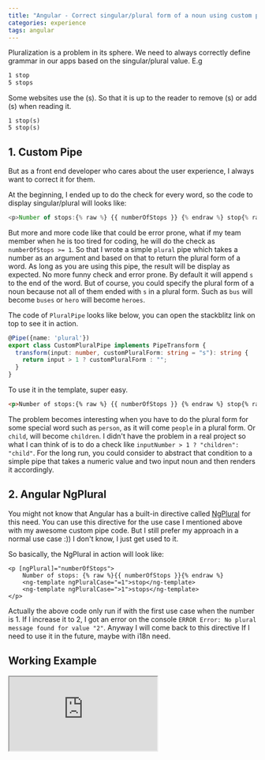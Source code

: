 ```yaml
---
title: "Angular - Correct singular/plural form of a noun using custom pipe or NgPlural"
categories: experience
tags: angular
---
```


Pluralization is a problem in its sphere. We need to always correctly define grammar in our apps based on the singular/plural value. E.g

```html
1 stop
5 stops
```

Some websites use the (s). So that it is up to the reader to remove (s) or add (s) when reading it.

```
1 stop(s)
5 stop(s)
```

## 1. Custom Pipe

But as a front end developer who cares about the user experience, I always want to correct it for them. 

At the beginning, I ended up to do the check for every word, so the code to display singular/plural will looks like:

```typescript
<p>Number of stops:{% raw %} {{ numberOfStops }} {% endraw %} stop{% raw %} {{ numberOfStops > 1 ? "s" : ""}} {% endraw %}</p>
```

But more and more code like that could be error prone, what if my team member when he is too tired for coding, he will do the check as `numberOfStops >= 1`. So that I wrote a simple `plural` pipe which takes a number as an argument and based on that to return the plural form of a word. As long as you are using this pipe, the result will be display as expected. No more funny check and error prone. By default it will append `s` to the end of the word. But of course, you could specify the plural form of a noun because not all of them ended with `s` in a plural form. Such as `bus` will become `buses` or `hero` will become `heroes`.

The code of `PluralPipe` looks like below, you can open the stackblitz link on top to see it in action.

```typescript
@Pipe({name: 'plural'})
export class CustomPluralPipe implements PipeTransform {
  transform(input: number, customPluralForm: string = "s"): string {
    return input > 1 ? customPluralForm : "";
  }
}
```

To use it in the template, super easy.

```html
<p>Number of stops:{% raw %} {{ numberOfStops }} {% endraw %} stop{% raw %} {{ numberOfStops | plural}} {% endraw %}</p>
```

The problem becomes interesting when you have to do the plural form for some special word such as `person`, as it will come `people` in a plural form. Or `child`, will become `children`. I didn't have the problem in a real project so what I can think of is to do a check like `inputNumber > 1 ? "children": "child"`. For the long run, you could consider to abstract that condition to a simple pipe that takes a numeric value and two input noun and then renders it accordingly.


## 2. Angular NgPlural

You might not know that Angular has a built-in directive called [NgPlural](https://angular.io/api/common/NgPlural) for this need. You can use this directive for the use case I mentioned above with my awesome custom pipe code. But I still prefer my approach in a normal use case :)) I don't know, I just get used to it.

So basically, the NgPlural in action will look like:

```
<p [ngPlural]="numberOfStops">
    Number of stops: {% raw %}{{ numberOfStops }}{% endraw %}
    <ng-template ngPluralCase="=1">stop</ng-template>
    <ng-template ngPluralCase=">1">stops</ng-template>
</p>
```
Actually the above code only run if with the first use case when the number is 1. If I increase it to 2, I got an error on the console `ERROR Error: No plural message found for value "2"`. Anyway I will come back to this directive If I need to use it in the future, maybe with i18n need.

## Working Example

<iframe class="iframe-full-w" src="https://stackblitz.com/edit/angular-singular-plural-form?embed=1&file=src/app/app.component.html&view=preview"></iframe>
